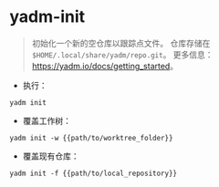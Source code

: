 # yadm-init

> 初始化一个新的空仓库以跟踪点文件。
> 仓库存储在 `$HOME/.local/share/yadm/repo.git`。
> 更多信息：<https://yadm.io/docs/getting_started>。

- 执行：

`yadm init`

- 覆盖工作树：

`yadm init -w {{path/to/worktree_folder}}`

- 覆盖现有仓库：

`yadm init -f {{path/to/local_repository}}`